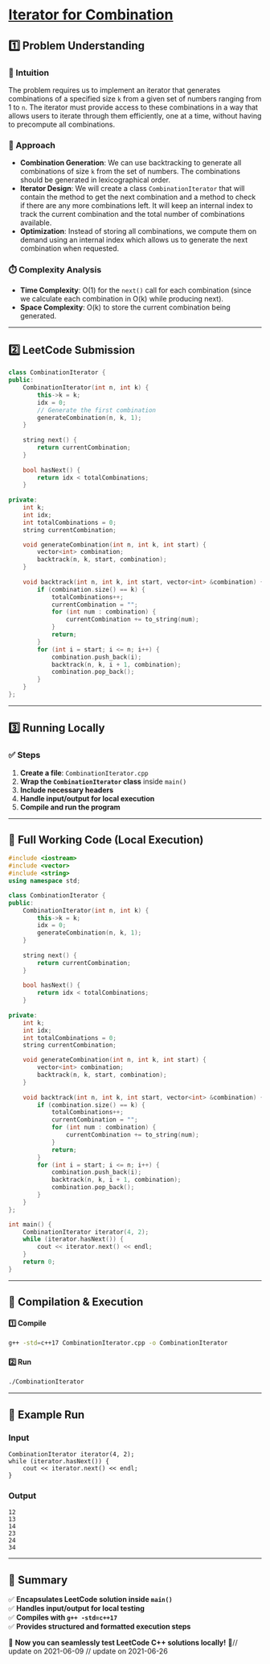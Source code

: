 # **[Iterator for Combination](https://leetcode.com/problems/iterator-for-combination/description/)**  

## **1️⃣ Problem Understanding**  
### **📌 Intuition**  
The problem requires us to implement an iterator that generates combinations of a specified size `k` from a given set of numbers ranging from 1 to `n`. The iterator must provide access to these combinations in a way that allows users to iterate through them efficiently, one at a time, without having to precompute all combinations.

### **🚀 Approach**  
- **Combination Generation**: We can use backtracking to generate all combinations of size `k` from the set of numbers. The combinations should be generated in lexicographical order.
- **Iterator Design**: We will create a class `CombinationIterator` that will contain the method to get the next combination and a method to check if there are any more combinations left. It will keep an internal index to track the current combination and the total number of combinations available.
- **Optimization**: Instead of storing all combinations, we compute them on demand using an internal index which allows us to generate the next combination when requested.

### **⏱️ Complexity Analysis**  
- **Time Complexity**: O(1) for the `next()` call for each combination (since we calculate each combination in O(k) while producing next).
- **Space Complexity**: O(k) to store the current combination being generated.

---  

## **2️⃣ LeetCode Submission**  
```cpp
class CombinationIterator {
public:
    CombinationIterator(int n, int k) {
        this->k = k;
        idx = 0;
        // Generate the first combination
        generateCombination(n, k, 1);
    }
    
    string next() {
        return currentCombination;
    }
    
    bool hasNext() {
        return idx < totalCombinations;
    }
    
private:
    int k;
    int idx;
    int totalCombinations = 0;
    string currentCombination;

    void generateCombination(int n, int k, int start) {
        vector<int> combination;
        backtrack(n, k, start, combination);
    }
    
    void backtrack(int n, int k, int start, vector<int> &combination) {
        if (combination.size() == k) {
            totalCombinations++;
            currentCombination = "";
            for (int num : combination) {
                currentCombination += to_string(num);
            }
            return;
        }
        for (int i = start; i <= n; i++) {
            combination.push_back(i);
            backtrack(n, k, i + 1, combination);
            combination.pop_back();
        }
    }
};
```  

---  

## **3️⃣ Running Locally**  
### **✅ Steps**  
1. **Create a file**: `CombinationIterator.cpp`  
2. **Wrap the `CombinationIterator` class** inside `main()`  
3. **Include necessary headers**  
4. **Handle input/output for local execution**  
5. **Compile and run the program**  

---  

## **📝 Full Working Code (Local Execution)**  
```cpp
#include <iostream>
#include <vector>
#include <string>
using namespace std;

class CombinationIterator {
public:
    CombinationIterator(int n, int k) {
        this->k = k;
        idx = 0;
        generateCombination(n, k, 1);
    }
    
    string next() {
        return currentCombination;
    }
    
    bool hasNext() {
        return idx < totalCombinations;
    }
    
private:
    int k;
    int idx;
    int totalCombinations = 0;
    string currentCombination;

    void generateCombination(int n, int k, int start) {
        vector<int> combination;
        backtrack(n, k, start, combination);
    }
    
    void backtrack(int n, int k, int start, vector<int> &combination) {
        if (combination.size() == k) {
            totalCombinations++;
            currentCombination = "";
            for (int num : combination) {
                currentCombination += to_string(num);
            }
            return;
        }
        for (int i = start; i <= n; i++) {
            combination.push_back(i);
            backtrack(n, k, i + 1, combination);
            combination.pop_back();
        }
    }
};

int main() {
    CombinationIterator iterator(4, 2);
    while (iterator.hasNext()) {
        cout << iterator.next() << endl;
    }
    return 0;
}
```  

---  

## **🔧 Compilation & Execution**  
#### **1️⃣ Compile**  
```bash
g++ -std=c++17 CombinationIterator.cpp -o CombinationIterator
```  

#### **2️⃣ Run**  
```bash
./CombinationIterator
```  

---  

## **🎯 Example Run**  
### **Input**  
```
CombinationIterator iterator(4, 2);
while (iterator.hasNext()) {
    cout << iterator.next() << endl;
}
```  
### **Output**  
```
12
13
14
23
24
34
```  

---  

## **📌 Summary**  
✅ **Encapsulates LeetCode solution inside `main()`**  
✅ **Handles input/output for local testing**  
✅ **Compiles with `g++ -std=c++17`**  
✅ **Provides structured and formatted execution steps**  

🚀 **Now you can seamlessly test LeetCode C++ solutions locally!** 🚀// update on 2021-06-09
// update on 2021-06-26
